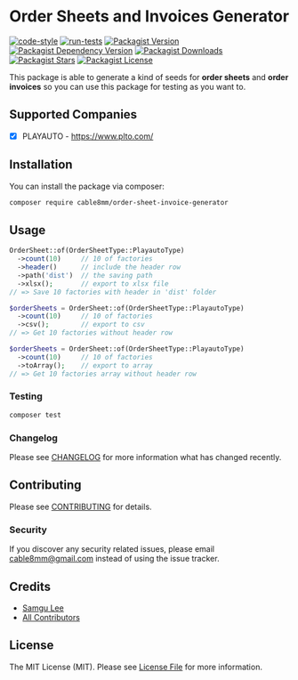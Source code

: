 # Order Sheets and Invoices Generator

[![code-style](https://github.com/cable8mm/order-sheet/actions/workflows/code-style.yml/badge.svg)](https://github.com/cable8mm/order-sheet/actions/workflows/code-style.yml)
[![run-tests](https://github.com/cable8mm/order-sheet/actions/workflows/run-tests.yml/badge.svg)](https://github.com/cable8mm/order-sheet/actions/workflows/run-tests.yml)
[![Packagist Version](https://img.shields.io/packagist/v/cable8mm/order-sheet)](https://packagist.org/packages/cable8mm/order-sheet)
[![Packagist Dependency Version](https://img.shields.io/packagist/dependency-v/cable8mm/order-sheet/php?logo=PHP&logoColor=white&color=777BB4
)](https://packagist.org/packages/cable8mm/order-sheet)
[![Packagist Downloads](https://img.shields.io/packagist/dt/cable8mm/order-sheet)](https://packagist.org/packages/cable8mm/order-sheet/stats)
[![Packagist Stars](https://img.shields.io/packagist/stars/cable8mm/order-sheet)](https://github.com/cable8mm/order-sheet/stargazers)
[![Packagist License](https://img.shields.io/packagist/l/cable8mm/order-sheet)](https://github.com/cable8mm/order-sheet/blob/main/LICENSE.md)

This package is able to generate a kind of seeds for **order sheets** and **order invoices** so you can use this package for testing as you want to.

## Supported Companies

- [x] PLAYAUTO - <https://www.plto.com/>

## Installation

You can install the package via composer:

```bash
composer require cable8mm/order-sheet-invoice-generator
```

## Usage

```php
OrderSheet::of(OrderSheetType::PlayautoType)
  ->count(10)     // 10 of factories
  ->header()      // include the header row
  ->path('dist')  // the saving path
  ->xlsx();       // export to xlsx file
// => Save 10 factories with header in 'dist' folder

$orderSheets = OrderSheet::of(OrderSheetType::PlayautoType)
  ->count(10)     // 10 of factories
  ->csv();        // export to csv
// => Get 10 factories without header row

$orderSheets = OrderSheet::of(OrderSheetType::PlayautoType)
  ->count(10)     // 10 of factories
  ->toArray();    // export to array
// => Get 10 factories array without header row
```

### Testing

```bash
composer test
```

### Changelog

Please see [CHANGELOG](CHANGELOG.md) for more information what has changed recently.

## Contributing

Please see [CONTRIBUTING](CONTRIBUTING.md) for details.

### Security

If you discover any security related issues, please email <cable8mm@gmail.com> instead of using the issue tracker.

## Credits

- [Samgu Lee](https://github.com/cable8mm)
- [All Contributors](../../contributors)

## License

The MIT License (MIT). Please see [License File](LICENSE.md) for more information.
